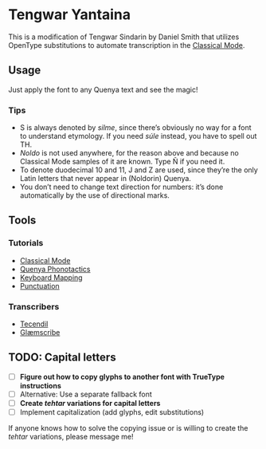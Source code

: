 # Tengwar Yantaina

This is a modification of Tengwar Sindarin by Daniel Smith that utilizes OpenType substitutions to automate transcription in the [Classical Mode](http://www.at.mansbjorkman.net/teng_quenya.htm).

## Usage

Just apply the font to any Quenya text and see the magic!

### Tips

* S is always denoted by *silme*, since there’s obviously no way for a font to understand etymology. If you need *súle* instead, you have to spell out TH.
* *Noldo* is not used anywhere, for the reason above and because no Classical Mode samples of it are known. Type Ñ if you need it.
* To denote duodecimal 10 and 11, J and Z are used, since they’re the only Latin letters that never appear in (Noldorin) Quenya.
* You don’t need to change text direction for numbers: it’s done automatically by the use of directional marks.

## Tools

### Tutorials

* [Classical Mode](http://www.at.mansbjorkman.net/teng_quenya.htm)
* [Quenya Phonotactics](https://en.wikipedia.org/wiki/Quenya#Phonotactics)
* [Keyboard Mapping](https://eldamo.org/general/elvish-fonts.html)
* [Punctuation](http://www.at.mansbjorkman.net/teng_punctuation.htm)

### Transcribers

* [Tecendil](https://www.tecendil.com)
* [Glæmscribe](https://glaemscrafu.jrrvf.com/english/glaemscribe.html)

## TODO: Capital letters

* [ ] **Figure out how to copy glyphs to another font with TrueType instructions**
* [ ] Alternative: Use a separate fallback font
* [ ] **Create *tehtar* variations for capital letters**
* [ ] Implement capitalization (add glyphs, edit substitutions)

If anyone knows how to solve the copying issue or is willing to create the *tehtar* variations, please message me!

